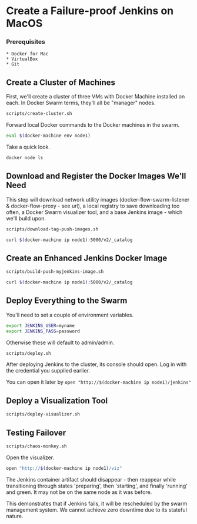 # Create a Failure-proof Jenkins on MacOS

### Prerequisites
    * Docker for Mac
    * VirtualBox
    * Git

## Create a Cluster of Machines
First, we'll create a cluster of three VMs with Docker Machine installed on each. 
In Docker Swarm terms, they'll all be "manager" nodes.

```bash
scripts/create-cluster.sh
````

Forward local Docker commands to the Docker machines in the swarm.
```bash
eval $(docker-machine env node1)
```

Take a quick look.
```bash
docker node ls
```

## Download and Register the Docker Images We'll Need

This step will download network utility images (docker-flow-swarm-listener & docker-flow-proxy - see url), a local registry to save downloading too often, a Docker Swarm visualizer tool, and a base Jenkins image - which we'll build upon.

```bash
scripts/download-tag-push-images.sh

curl $(docker-machine ip node1):5000/v2/_catalog
```

## Create an Enhanced Jenkins Docker Image
```bash
scripts/build-push-myjenkins-image.sh

curl $(docker-machine ip node1):5000/v2/_catalog 
```

## Deploy Everything to the Swarm

You'll need to set a couple of environment variables.
```bash
export JENKINS_USER=myname
export JENKINS_PASS=password
```

Otherwise these will default to admin/admin.


```bash
scripts/deploy.sh
```

After deploying Jenkins to the cluster, its console should open. Log in with the credential you supplied earlier.

You can open it later by ```open "http://$(docker-machine ip node1)/jenkins"```


## Deploy a Visualization Tool

```bash
scripts/deploy-visualizer.sh
```

## Testing Failover

```bash
scripts/chaos-monkey.sh
```

Open the visualizer.
 ```bash
 open "http://$(docker-machine ip node1)/viz"
 ```
 The Jenkins container artifact should disappear - then reappear while transitioning through states 'preparing', then 'starting', and finally 'running' and green. It may not be on the same node as it was before.

 This demonstrates that if Jenkins fails, it will be rescheduled by the swarm management system.
 We cannot achieve zero downtime due to its stateful nature.











